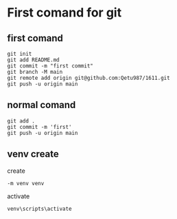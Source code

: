 # First comand for git
## first comand

```
git init
git add README.md
git commit -m "first commit"
git branch -M main
git remote add origin git@github.com:Qetu987/1611.git
git push -u origin main
```

## normal comand

```
git add .
git commit -m 'first'
git push -u origin main
```

## venv create
create

```
-m venv venv
```
activate
```
venv\scripts\activate
```